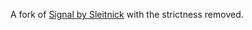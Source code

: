 A fork of [Signal by Sleitnick](https://sleitnick.github.io/RbxUtil/api/Signal) with the strictness removed.